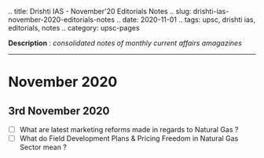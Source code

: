 .. title: Drishti IAS - November'20 Editorials Notes
.. slug: drishti-ias-november-2020-editorials-notes
.. date: 2020-11-01 
.. tags: upsc, drishti ias, editorials, notes
.. category: upsc-pages

**Description** : *consolidated notes of monthly current affairs amagazines*
<!-- TEASER_END -->

***

# November 2020

##  3rd November 2020 
- [ ] What are latest marketing reforms made in regards to Natural Gas ?
- [ ] What do Field Development Plans & Pricing Freedom in Natural Gas Sector mean ?
